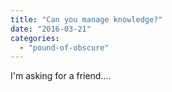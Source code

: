 ```yaml
---
title: "Can you manage knowledge?"
date: "2016-03-21"
categories: 
  - "pound-of-obscure"
---
```


I'm asking for a friend....
